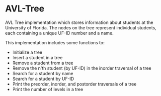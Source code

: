 # AVL-Tree

AVL Tree implementation which stores information about students at the University of Florida. The nodes on the tree represent individual students, each containing a unique UF-ID number and a name.

This implementation includes some functions to:
- Initialize a tree
- Insert a student in a tree
- Remove a student from a tree
- Remove the n'th student (by UF-ID) in the inorder traversal of a tree
- Search for a student by name
- Search for a student by UF-ID
- Print the preorder, inorder, and postorder traversals of a tree
- Print the number of levels in a tree
